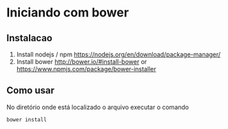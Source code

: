 # Iniciando com bower

## Instalacao
1. Install nodejs / npm  https://nodejs.org/en/download/package-manager/
2. Install bower http://bower.io/#install-bower   or   https://www.npmjs.com/package/bower-installer

## Como usar
No diretório onde está localizado o arquivo executar o comando
```
bower install
```